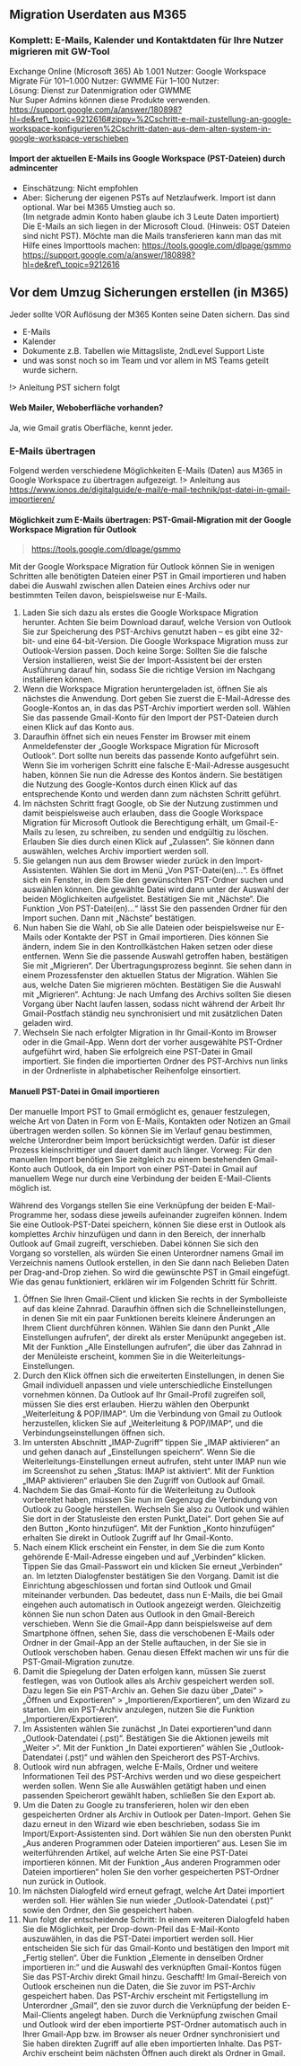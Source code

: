 ## Migration Userdaten aus M365 

### Komplett: E-Mails, Kalender und Kontaktdaten für Ihre Nutzer migrieren mit GW-Tool
Exchange Online (Microsoft 365) Ab 1.001 Nutzer: Google Workspace Migrate Für 101–1.000 Nutzer: GWMME Für 1–100 Nutzer:  
Lösung: Dienst zur Datenmigration oder GWMME  
Nur Super Admins können diese Produkte verwenden. https://support.google.com/a/answer/180898?hl=de&ref\_topic=9212616#zippy=%2Cschritt-e-mail-zustellung-an-google-workspace-konfigurieren%2Cschritt-daten-aus-dem-alten-system-in-google-workspace-verschieben

#### Import der aktuellen E-Mails ins Google Workspace (PST-Dateien) durch admincenter
- Einschätzung: Nicht empfohlen
- Aber: Sicherung der eigenen PSTs auf Netzlaufwerk. Import ist dann optional. War bei M365 Umstieg auch so.  
    (Im netgrade admin Konto haben glaube ich 3 Leute Daten importiert)  
    Die E-Mails an sich liegen in der Microsoft Cloud. (Hinweis: OST Dateien sind nicht PST). Möchte man die Mails transferieren kann man das mit Hilfe eines Importtools machen: https://tools.google.com/dlpage/gsmmo https://support.google.com/a/answer/180898?hl=de&ref\_topic=9212616


## Vor dem Umzug Sicherungen erstellen (in M365)
Jeder sollte VOR Auflösung der M365 Konten seine Daten sichern. Das sind
- E-Mails
- Kalender
- Dokumente z.B. Tabellen wie Mittagsliste, 2ndLevel Support Liste 
- und was sonst noch so im Team und vor allem in MS Teams geteilt wurde sichern.   

!> Anleitung PST sichern folgt


#### Web Mailer, Weboberfläche vorhanden? 
Ja, wie Gmail gratis Oberfläche, kennt jeder.

### E-Mails übertragen
Folgend werden verschiedene Möglichkeiten E-Mails (Daten) aus M365 in Google Workspace zu übertragen aufgezeigt. 
!> Anleitung aus <https://www.ionos.de/digitalguide/e-mail/e-mail-technik/pst-datei-in-gmail-importieren/> 
#### Möglichkeit zum E-Mails übertragen: PST-Gmail-Migration mit der Google Workspace Migration für Outlook
> https://tools.google.com/dlpage/gsmmo

Mit der Google Workspace Migration für Outlook können Sie in wenigen Schritten alle benötigten Dateien einer PST in Gmail importieren und haben dabei die Auswahl zwischen allen Dateien eines Archivs oder nur bestimmten Teilen davon, beispielsweise nur E-Mails.


1. Laden Sie sich dazu als erstes die Google Workspace Migration herunter. Achten Sie beim Download darauf, welche Version von Outlook Sie zur Speicherung des PST-Archivs genutzt haben – es gibt eine 32-bit- und eine 64-bit-Version. Die Google Workspace Migration muss zur Outlook-Version passen. Doch keine Sorge: Sollten Sie die falsche Version installieren, weist Sie der Import-Assistent bei der ersten Ausführung darauf hin, sodass Sie die richtige Version im Nachgang installieren können.
1. Wenn die Workspace Migration heruntergeladen ist, öffnen Sie als nächstes die Anwendung. Dort geben Sie zuerst die E-Mail-Adresse des Google-Kontos an, in das das PST-Archiv importiert werden soll.
Wählen Sie das passende Gmail-Konto für den Import der PST-Dateien durch einen Klick auf das Konto aus.
1. Daraufhin öffnet sich ein neues Fenster im Browser mit einem Anmeldefenster der „Google Workspace Migration für Microsoft Outlook“. Dort sollte nun bereits das passende Konto aufgeführt sein. Wenn Sie im vorherigen Schritt eine falsche E-Mail-Adresse ausgesucht haben, können Sie nun die Adresse des Kontos ändern. Sie bestätigen die Nutzung des Google-Kontos durch einen Klick auf das entsprechende Konto und werden dann zum nächsten Schritt geführt.
1. Im nächsten Schritt fragt Google, ob Sie der Nutzung zustimmen und damit beispielsweise auch erlauben, dass die Google Workspace Migration für Microsoft Outlook die Berechtigung erhält, um Gmail-E-Mails zu lesen, zu schreiben, zu senden und endgültig zu löschen. Erlauben Sie dies durch einen Klick auf „Zulassen“. Sie können dann auswählen, welches Archiv importiert werden soll.
1. Sie gelangen nun aus dem Browser wieder zurück in den Import-Assistenten. Wählen Sie dort im Menü „Von PST-Datei(en)…“. Es öffnet sich ein Fenster, in dem Sie den gewünschten PST-Ordner suchen und auswählen können. Die gewählte Datei wird dann unter der Auswahl der beiden Möglichkeiten aufgelistet. Bestätigen Sie mit „Nächste“.
Die Funktion „Von PST-Datei(en)…“ lässt Sie den passenden Ordner für den Import suchen. Dann mit „Nächste“ bestätigen.
1. Nun haben Sie die Wahl, ob Sie alle Dateien oder beispielsweise nur E-Mails oder Kontakte der PST in Gmail importieren. Dies können Sie ändern, indem Sie in den Kontrollkästchen Haken setzen oder diese entfernen. Wenn Sie die passende Auswahl getroffen haben, bestätigen Sie mit „Migrieren“. Der Übertragungsprozess beginnt. Sie sehen dann in einem Prozessfenster den aktuellen Status der Migration.
Wählen Sie aus, welche Daten Sie migrieren möchten. Bestätigen Sie die Auswahl mit „Migrieren“.
Achtung: Je nach Umfang des Archivs sollten Sie diesen Vorgang über Nacht laufen lassen, sodass nicht während der Arbeit Ihr Gmail-Postfach ständig neu synchronisiert und mit zusätzlichen Daten geladen wird.
1. Wechseln Sie nach erfolgter Migration in Ihr Gmail-Konto im Browser oder in die Gmail-App. Wenn dort der vorher ausgewählte PST-Ordner aufgeführt wird, haben Sie erfolgreich eine PST-Datei in Gmail importiert.
Sie finden die importierten Ordner des PST-Archivs nun links in der Ordnerliste in alphabetischer Reihenfolge einsortiert.

#### Manuell PST-Datei in Gmail importieren
Der manuelle Import PST to Gmail ermöglicht es, genauer festzulegen, welche Art von Daten in Form von E-Mails, Kontakten oder Notizen an Gmail übertragen werden sollen. So können Sie im Verlauf genau bestimmen, welche Unterordner beim Import berücksichtigt werden. Dafür ist dieser Prozess kleinschrittiger und dauert damit auch länger.
Vorweg: Für den manuellen Import benötigen Sie zeitgleich zu einem bestehenden Gmail-Konto auch Outlook, da ein Import von einer PST-Datei in Gmail auf manuellem Wege nur durch eine Verbindung der beiden E-Mail-Clients möglich ist.

Während des Vorgangs stellen Sie eine Verknüpfung der beiden E-Mail-Programme her, sodass diese jeweils aufeinander zugreifen können. Indem Sie eine Outlook-PST-Datei speichern, können Sie diese erst in Outlook als komplettes Archiv hinzufügen und dann in den Bereich, der innerhalb Outlook auf Gmail zugreift, verschieben. Dabei können Sie sich den Vorgang so vorstellen, als würden Sie einen Unterordner namens Gmail im Verzeichnis namens Outlook erstellen, in den Sie dann nach Belieben Daten per Drag-and-Drop ziehen. So wird die gewünschte PST in Gmail eingefügt. Wie das genau funktioniert, erklären wir im Folgenden Schritt für Schritt.
1. Öffnen Sie Ihren Gmail-Client und klicken Sie rechts in der Symbolleiste auf das kleine Zahnrad. Daraufhin öffnen sich die Schnelleinstellungen, in denen Sie mit ein paar Funktionen bereits kleinere Änderungen an Ihrem Client durchführen können. Wählen Sie dann den Punkt „Alle Einstellungen aufrufen“, der direkt als erster Menüpunkt angegeben ist.
Mit der Funktion „Alle Einstellungen aufrufen“, die über das Zahnrad in der Menüleiste erscheint, kommen Sie in die Weiterleitungs-Einstellungen.
1. Durch den Klick öffnen sich die erweiterten Einstellungen, in denen Sie Gmail individuell anpassen und viele unterschiedliche Einstellungen vornehmen können. Da Outlook auf Ihr Gmail-Profil zugreifen soll, müssen Sie dies erst erlauben. Hierzu wählen den Oberpunkt „Weiterleitung & POP/IMAP“.
Um die Verbindung von Gmail zu Outlook herzustellen, klicken Sie auf „Weiterleitung & POP/IMAP“, und die Verbindungseinstellungen öffnen sich.
1. Im untersten Abschnitt „IMAP-Zugriff“ tippen Sie „IMAP aktivieren“ an und gehen danach auf „Einstellungen speichern“. Wenn Sie die Weiterleitungs-Einstellungen erneut aufrufen, steht unter IMAP nun wie im Screenshot zu sehen „Status: IMAP ist aktiviert“.
Mit der Funktion „IMAP aktivieren“ erlauben Sie den Zugriff von Outlook auf Gmail.
1. Nachdem Sie das Gmail-Konto für die Weiterleitung zu Outlook vorbereitet haben, müssen Sie nun im Gegenzug die Verbindung von Outlook zu Google herstellen. Wechseln Sie also zu Outlook und wählen Sie dort in der Statusleiste den ersten Punkt„Datei“. Dort gehen Sie auf den Button „Konto hinzufügen“.
Mit der Funktion „Konto hinzufügen“ erhalten Sie direkt in Outlook Zugriff auf Ihr Gmail-Konto.
1. Nach einem Klick erscheint ein Fenster, in dem Sie die zum Konto gehörende E-Mail-Adresse eingeben und auf „Verbinden“ klicken. Tippen Sie das Gmail-Passwort ein und klicken Sie erneut „Verbinden“ an. Im letzten Dialogfenster bestätigen Sie den Vorgang. Damit ist die Einrichtung abgeschlossen und fortan sind Outlook und Gmail miteinander verbunden.
Das bedeutet, dass nun E-Mails, die bei Gmail eingehen auch automatisch in Outlook angezeigt werden. Gleichzeitig können Sie nun schon Daten aus Outlook in den Gmail-Bereich verschieben. Wenn Sie die Gmail-App dann beispielsweise auf dem Smartphone öffnen, sehen Sie, dass die verschobenen E-Mails oder Ordner in der Gmail-App an der Stelle auftauchen, in der Sie sie in Outlook verschoben haben. Genau diesen Effekt machen wir uns für die PST-Gmail-Migration zunutze.
1. Damit die Spiegelung der Daten erfolgen kann, müssen Sie zuerst festlegen, was von Outlook alles als Archiv gespeichert werden soll. Dazu legen Sie ein PST-Archiv an. Gehen Sie dazu über „Datei“ > „Öffnen und Exportieren“ > „Importieren/Exportieren“, um den Wizard zu starten.
Um ein PST-Archiv anzulegen, nutzen Sie die Funktion „Importieren/Exportieren“.
1. Im Assistenten wählen Sie zunächst „In Datei exportieren“und dann „Outlook-Datendatei (.pst)“. Bestätigen Sie die Aktionen jeweils mit „Weiter >“.
Mit der Funktion „In Datei exportieren“ wählen Sie „Outlook-Datendatei (.pst)“ und wählen den Speicherort des PST-Archivs.
1. Outlook wird nun abfragen, welche E-Mails, Ordner und weitere Informationen Teil des PST-Archivs werden und wo diese gespeichert werden sollen. Wenn Sie alle Auswählen getätigt haben und einen passenden Speicherort gewählt haben, schließen Sie den Export ab.
1. Um die Daten zu Google zu transferieren, holen wir den eben gespeicherten Ordner als Archiv in Outlook per Daten-Import. Gehen Sie dazu erneut in den Wizard wie eben beschrieben, sodass Sie im Import/Export-Assistenten sind. Dort wählen Sie nun den obersten Punkt „Aus anderen Programmen oder Dateien importieren“ aus. Lesen Sie im weiterführenden Artikel, auf welche Arten Sie eine PST-Datei importieren können.
Mit der Funktion „Aus anderen Programmen oder Dateien importieren“ holen Sie den vorher gespeicherten PST-Ordner nun zurück in Outlook.
1. Im nächsten Dialogfeld wird erneut gefragt, welche Art Datei importiert werden soll. Hier wählen Sie nun wieder „Outlook-Datendatei (.pst)“ sowie den Ordner, den Sie gespeichert haben.
1. Nun folgt der entscheidende Schritt: In einem weiteren Dialogfeld haben Sie die Möglichkeit, per Drop-down-Pfeil das E-Mail-Konto auszuwählen, in das die PST-Datei importiert werden soll. Hier entscheiden Sie sich für das Gmail-Konto und bestätigen den Import mit „Fertig stellen“.
Über die Funktion „Elemente in denselben Ordner importieren in:“ und die Auswahl des verknüpften Gmail-Kontos fügen Sie das PST-Archiv direkt Gmail hinzu.
Geschafft! Im Gmail-Bereich von Outlook erscheinen nun die Daten, die Sie zuvor im PST-Archiv gespeichert haben.
Das PST-Archiv erscheint mit Fertigstellung im Unterordner „Gmail“, den sie zuvor durch die Verknüpfung der beiden E-Mail-Clients angelegt haben.
Durch die Verknüpfung zwischen Gmail und Outlook wird der eben importierte PST-Ordner automatisch auch in Ihrer Gmail-App bzw. im Browser als neuer Ordner synchronisiert und Sie haben direkten Zugriff auf alle eben importierten Inhalte.
Das PST-Archiv erscheint beim nächsten Öffnen auch direkt als Ordner in Gmail.
